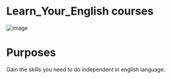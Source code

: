 # Learn_Your_English courses
![image](https://img.freepik.com/photos-premium/j-adore-anglais_94558-3753.jpg?semt=ais_incoming)

# Purposes
Gain the skills you need to do independent in english language.

